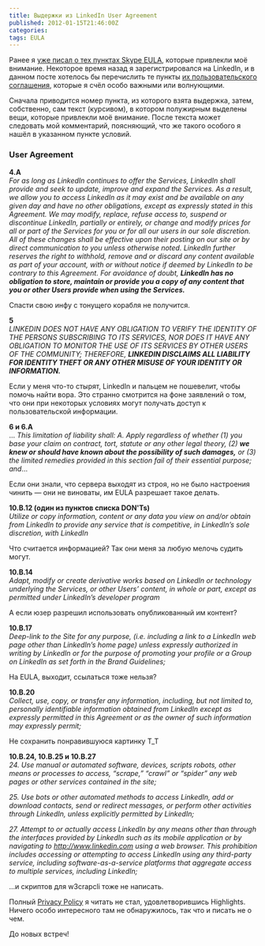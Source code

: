 ```yaml
---
title: Выдержки из LinkedIn User Agreement
published: 2012-01-15T21:46:00Z
categories: 
tags: EULA
---
```


Ранее я [уже писал о тех пунктах Skype EULA](/posts/2010-04-19-skype-eula-excerpts.html), которые привлекли моё внимание. Некоторое время назад я зарегистрировался на LinkedIn, и в данном посте хотелось бы перечислить те пункты <a href='http://www.linkedin.com/static?key=user_agreement'>их пользовательского соглашения</a>, которые я счёл особо важными или волнующими.

Сначала приводится номер пункта, из которого взята выдержка, затем, собственно, сам текст (курсивом), в котором полужирным выделены вещи, которые привлекли моё внимание. После текста может следовать мой комментарий, поясняющий, что же такого особого я нашёл в указанном пункте условий.

<h3>User Agreement</h3><b>4.A</b><br/>
<i>For as long as LinkedIn continues to offer the Services, LinkedIn shall provide and seek to update, improve and expand the Services. As a result, we allow you to access LinkedIn as it may exist and be available on any given day and have no other obligations, except as expressly stated in this Agreement. We may modify, replace, refuse access to, suspend or discontinue LinkedIn, partially or entirely, or change and modify prices for all or part of the Services for you or for all our users in our sole discretion. All of these changes shall be effective upon their posting on our site or by direct communication to you unless otherwise noted. LinkedIn further reserves the right to withhold, remove and or discard any content available as part of your account, with or without notice if deemed by LinkedIn to be contrary to this Agreement. For avoidance of doubt, <b>LinkedIn has no obligation to store, maintain or provide you a copy of any content that you or other Users provide when using the Services.</b></i>

Спасти свою инфу с тонущего корабля не получится.

<b>5</b><br/>
<i>LINKEDIN DOES NOT HAVE ANY OBLIGATION TO VERIFY THE IDENTITY OF THE PERSONS SUBSCRIBING TO ITS SERVICES, NOR DOES IT HAVE ANY OBLIGATION TO MONITOR THE USE OF ITS SERVICES BY OTHER USERS OF THE COMMUNITY; THEREFORE, <b>LINKEDIN DISCLAIMS ALL LIABILITY FOR IDENTITY THEFT OR ANY OTHER MISUSE OF YOUR IDENTITY OR INFORMATION.</b></i>

Если у меня что-то стырят, LinkedIn и пальцем не пошевелит, чтобы помочь найти вора. Это странно смотрится на фоне заявлений о том, что они при некоторых условиях могут получать доступ к пользовательской информации.

<b>6 и 6.A</b><br/>
… <i>This limitation of liability shall:
A. Apply regardless of whether (1) you base your claim on contract, tort, statute or any other legal theory, (2) <b>we knew or should have known about the possibility of such damages,</b> or (3) the limited remedies provided in this section fail of their essential purpose; and</i>…

Если они знали, что сервера выходят из строя, но не было настроения чинить — они не виноваты, им EULA разрешает такое делать.

<b>10.B.12 (один из пунктов списка DON'Ts)</b><br/>
<i>Utilize or copy information, content or any data you view on and/or obtain from LinkedIn to provide any service that is competitive, in LinkedIn’s sole discretion, with LinkedIn</i>

Что считается информацией? Так они меня за любую мелочь судить могут.

<b>10.B.14</b><br/>
<i>Adapt, modify or create derivative works based on LinkedIn or technology underlying the Services, or other Users’ content, in whole or part, except as permitted under LinkedIn’s developer program</i>

А если юзер разрешил использовать опубликованный им контент?

<b>10.B.17</b><br/>
<i>Deep-link to the Site for any purpose, (i.e. including a link to a LinkedIn web page other than LinkedIn’s home page) unless expressly authorized in writing by LinkedIn or for the purpose of promoting your profile or a Group on LinkedIn as set forth in the Brand Guidelines;</i>

На EULA, выходит, ссылаться тоже нельзя?

<b>10.B.20</b><br/>
<i>Collect, use, copy, or transfer any information, including, but not limited to, personally identifiable information obtained from LinkedIn except as expressly permitted in this Agreement or as the owner of such information may expressly permit;</i>

Не сохранить понравившуюся картинку T_T

<b>10.B.24, 10.B.25 и 10.B.27</b><br/>
<i>24. Use manual or automated software, devices, scripts robots, other means or processes to access, “scrape,” “crawl” or “spider” any web pages or other services contained in the site;

25. Use bots or other automated methods to access LinkedIn, add or download contacts, send or redirect messages, or perform other activities through LinkedIn, unless explicitly permitted by LinkedIn;

27. Attempt to or actually access LinkedIn by any means other than through the interfaces provided by LinkedIn such as its mobile application or by navigating to http://www.linkedin.com using a web browser. This prohibition includes accessing or attempting to access LinkedIn using any third-party service, including software-as-a-service platforms that aggregate access to multiple services, including LinkedIn;</i>

…и скриптов для w3crapcli тоже не написать.

Полный <a href='http://www.linkedin.com/static?key=privacy_policy'>Privacy Policy</a> я читать не стал, удовлетворившись Highlights. Ничего особо интересного там не обнаружилось, так что и писать не о чем.

До новых встреч!
